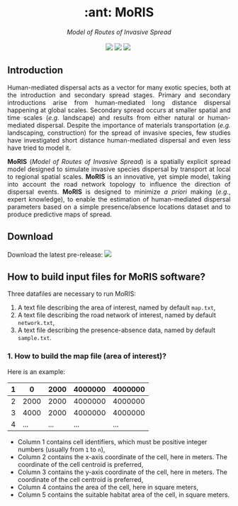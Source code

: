 <h1 align="center">:ant: MoRIS</h1>
<p align="center">
<em>Model of Routes of Invasive Spread</em>
<br />
<br />
<a href="https://github.com/charlesrocabert/MoRIS-development/releases/latest"><img src="https://img.shields.io/badge/version-RC 0.7.0-orange.svg" /></a>&nbsp;<a href="https://www.gnu.org/licenses/gpl-3.0"><img src="https://img.shields.io/badge/license-GPL v3-blue.svg" /></a>&nbsp;<a href="https://github.com/charlesrocabert/MoRIS-development/releases/latest"><img src="https://img.shields.io/badge/build-passing-green.svg" /></a>&nbsp;
</p>

## Introduction

<p align="justify">
Human-mediated dispersal acts as a vector for many exotic species, both at the introduction and secondary spread stages. Primary and secondary introductions arise from human-mediated long distance dispersal happening at global scales. Secondary spread occurs at smaller spatial and time scales (<em>e.g.</em> landscape) and results from either natural or human-mediated dispersal. Despite the importance of materials transportation (<em>e.g.</em> landscaping, construction) for the spread of invasive species, few studies have investigated short distance human-mediated dispersal and even less have tried to model it.
</p>

<p align="justify">
  <strong>MoRIS</strong> (<em>Model of Routes of Invasive Spread</em>) is a spatially explicit spread model designed to simulate invasive species dispersal by transport at local to regional spatial scales. <strong>MoRIS</strong> is an innovative, yet simple model, taking into account the road network topology to influence the direction of dispersal events. <strong>MoRIS</strong> is designed to minimize <em>a priori</em> making (<em>e.g.</em>, expert knowledge), to enable the estimation of human-mediated dispersal parameters based on a simple presence/absence locations dataset and to produce predictive maps of spread.
</p>

## Download
Download the latest pre-release: <a href="https://github.com/charlesrocabert/MoRIS-development/releases/latest"><img src="https://img.shields.io/badge/version-RC 0.7.0-orange.svg" /></a>

## How to build input files for MoRIS software?

Three datafiles are necessary to run MoRIS:
1. A text file describing the area of interest, named by default `map.txt`,
2. A text file describing the road network of interest, named by default `network.txt`,
3. A text file describing the presence-absence data, named by default `sample.txt`.

### 1. How to build the map file (area of interest)?
Here is an example:

| 1 | 0    | 2000 | 4000000 | 4000000 |
|---|------|------|---------|---------|
| 2 | 2000 | 2000 | 4000000 | 4000000 |
| 3 | 4000 | 2000 | 4000000 | 4000000 |
| 4 | ...  | ...  | ...     | ...     |

- Column 1 contains cell identifiers, which must be positive integer numbers (usually from `1` to `n`),
- Column 2 contains the x-axis coordinate of the cell, here in meters. The coordinate of the cell centroid is preferred,
- Column 3 contains the y-axis coordinate of the cell, here in meters. The coordinate of the cell centroid is preferred,
- Column 4 contains the area of the cell, here in square meters,
- Column 5 contains the suitable habitat area of the cell, in square meters.





